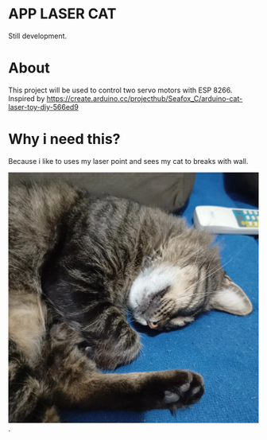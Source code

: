 # APP LASER CAT

Still development.

# About

This project will be used to control two servo motors with ESP 8266.
Inspired by https://create.arduino.cc/projecthub/Seafox_C/arduino-cat-laser-toy-diy-566ed9

# Why i need this?

Because i like to uses my laser point and sees my cat to breaks with wall.

![My cat](/docs/imgs/my_cat_sushi.jpg "This is sushi. My cat!").
